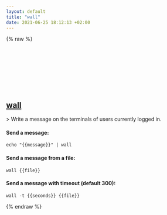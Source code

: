 ```yaml
---
layout: default
title: "wall"
date: 2021-06-25 18:12:13 +02:00
---
```

{% raw %}
<h2 id="wall">
  <a href="/en/linux/wall.html">wall</a> <a href="#wall"><svg class="icon">
    <use href="/assets/images/unicode_sprite.svg#link" />
  </svg></a>
</h2>
> Write a message on the terminals of users currently logged in.

#### Send a message:
```shell
echo "{{message}}" | wall
```
#### Send a message from a file:
```shell
wall {{file}}
```
#### Send a message with timeout (default 300):
```shell
wall -t {{seconds}} {{file}}
```
{% endraw %}